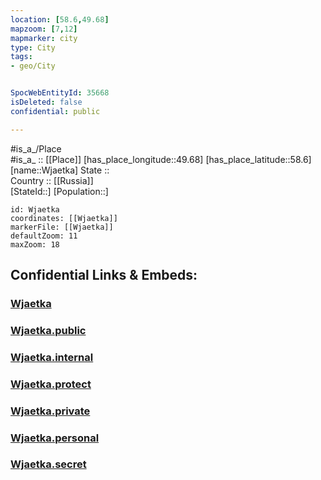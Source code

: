 ```yaml
---
location: [58.6,49.68] 
mapzoom: [7,12] 
mapmarker: city 
type: City
tags:
- geo/City


SpocWebEntityId: 35668
isDeleted: false
confidential: public

---
```

#is_a_/Place  
#is_a_ :: [[Place]] 
[has_place_longitude::49.68] 
[has_place_latitude::58.6] 
[name::Wjaetka] 
State ::  
Country :: [[Russia]]  
[StateId::] 
[Population::] 



```leaflet
id: Wjaetka
coordinates: [[Wjaetka]] 
markerFile: [[Wjaetka]] 
defaultZoom: 11 
maxZoom: 18
```


## Confidential Links & Embeds: 

### [Wjaetka](/_Standards/Earth/Continent/Europe/Europe~East/Russia/Russia~Volga/Kirov_Oblast/City/Wjaetka.md) 

### [Wjaetka.public](/_public/Earth/Continent/Europe/Europe~East/Russia/Russia~Volga/Kirov_Oblast/City/Wjaetka.public.md) 

### [Wjaetka.internal](/_internal/Earth/Continent/Europe/Europe~East/Russia/Russia~Volga/Kirov_Oblast/City/Wjaetka.internal.md) 

### [Wjaetka.protect](/_protect/Earth/Continent/Europe/Europe~East/Russia/Russia~Volga/Kirov_Oblast/City/Wjaetka.protect.md) 

### [Wjaetka.private](/_private/Earth/Continent/Europe/Europe~East/Russia/Russia~Volga/Kirov_Oblast/City/Wjaetka.private.md) 

### [Wjaetka.personal](/_personal/Earth/Continent/Europe/Europe~East/Russia/Russia~Volga/Kirov_Oblast/City/Wjaetka.personal.md) 

### [Wjaetka.secret](/_secret/Earth/Continent/Europe/Europe~East/Russia/Russia~Volga/Kirov_Oblast/City/Wjaetka.secret.md)

